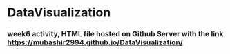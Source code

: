 # DataVisualization
### week6 activity, HTML file hosted on Github Server with the link https://mubashir2994.github.io/DataVisualization/
